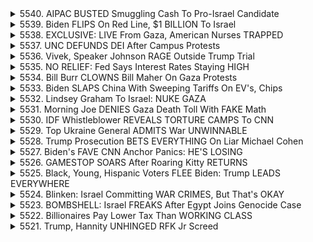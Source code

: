 <details>
<summary>5540. AIPAC BUSTED Smuggling Cash To Pro-Israel Candidate</summary><br>

<a href="https://www.youtube.com/watch?v=5EDjIJAPuoI" target="_blank">
    <img src="https://img.youtube.com/vi/5EDjIJAPuoI/maxresdefault.jpg" 
        alt="[Youtube]" width="200">
</a>

# AIPAC BUSTED Smuggling Cash To Pro-Israel Candidate


</details>

<details>
<summary>5539. Biden FLIPS On Red Line, $1 BILLION To Israel</summary><br>

<a href="https://www.youtube.com/watch?v=x3MWUYt8NTQ" target="_blank">
    <img src="https://img.youtube.com/vi/x3MWUYt8NTQ/maxresdefault.jpg" 
        alt="[Youtube]" width="200">
</a>

# Biden FLIPS On Red Line, $1 BILLION To Israel


</details>

<details>
<summary>5538. EXCLUSIVE: LIVE From Gaza, American Nurses TRAPPED</summary><br>

<a href="https://www.youtube.com/watch?v=Qgzdj2Cwujw" target="_blank">
    <img src="https://img.youtube.com/vi/Qgzdj2Cwujw/maxresdefault.jpg" 
        alt="[Youtube]" width="200">
</a>

# EXCLUSIVE: LIVE From Gaza, American Nurses TRAPPED


</details>

<details>
<summary>5537. UNC DEFUNDS DEI After Campus Protests</summary><br>

<a href="https://www.youtube.com/watch?v=M9oxQJbZHaY" target="_blank">
    <img src="https://img.youtube.com/vi/M9oxQJbZHaY/maxresdefault.jpg" 
        alt="[Youtube]" width="200">
</a>

# UNC DEFUNDS DEI After Campus Protests


</details>

<details>
<summary>5536. Vivek, Speaker Johnson RAGE Outside Trump Trial</summary><br>

<a href="https://www.youtube.com/watch?v=sFXQ2y7gKt0" target="_blank">
    <img src="https://img.youtube.com/vi/sFXQ2y7gKt0/maxresdefault.jpg" 
        alt="[Youtube]" width="200">
</a>

# Vivek, Speaker Johnson RAGE Outside Trump Trial


</details>

<details>
<summary>5535. NO RELIEF: Fed Says Interest Rates Staying HIGH</summary><br>

<a href="https://www.youtube.com/watch?v=VPUMerhrYAU" target="_blank">
    <img src="https://img.youtube.com/vi/VPUMerhrYAU/maxresdefault.jpg" 
        alt="[Youtube]" width="200">
</a>

# NO RELIEF: Fed Says Interest Rates Staying HIGH


</details>

<details>
<summary>5534. Bill Burr CLOWNS Bill Maher On Gaza Protests</summary><br>

<a href="https://www.youtube.com/watch?v=bMUct0PkQBQ" target="_blank">
    <img src="https://img.youtube.com/vi/bMUct0PkQBQ/maxresdefault.jpg" 
        alt="[Youtube]" width="200">
</a>

# Bill Burr CLOWNS Bill Maher On Gaza Protests


</details>

<details>
<summary>5533. Biden SLAPS China With Sweeping Tariffs On EV's, Chips</summary><br>

<a href="https://www.youtube.com/watch?v=E3yNtM08Bmk" target="_blank">
    <img src="https://img.youtube.com/vi/E3yNtM08Bmk/maxresdefault.jpg" 
        alt="[Youtube]" width="200">
</a>

# Biden SLAPS China With Sweeping Tariffs On EV's, Chips


</details>

<details>
<summary>5532. Lindsey Graham To Israel: NUKE GAZA</summary><br>

<a href="https://www.youtube.com/watch?v=uXgFbvL50xs" target="_blank">
    <img src="https://img.youtube.com/vi/uXgFbvL50xs/maxresdefault.jpg" 
        alt="[Youtube]" width="200">
</a>

# Lindsey Graham To Israel: NUKE GAZA


</details>

<details>
<summary>5531. Morning Joe DENIES Gaza Death Toll With FAKE Math</summary><br>

<a href="https://www.youtube.com/watch?v=izZZQoYh3Aw" target="_blank">
    <img src="https://img.youtube.com/vi/izZZQoYh3Aw/maxresdefault.jpg" 
        alt="[Youtube]" width="200">
</a>

# Morning Joe DENIES Gaza Death Toll With FAKE Math


</details>

<details>
<summary>5530. IDF Whistleblower REVEALS TORTURE CAMPS To CNN</summary><br>

<a href="https://www.youtube.com/watch?v=di6yYzhvXdk" target="_blank">
    <img src="https://img.youtube.com/vi/di6yYzhvXdk/maxresdefault.jpg" 
        alt="[Youtube]" width="200">
</a>

# IDF Whistleblower REVEALS TORTURE CAMPS To CNN


</details>

<details>
<summary>5529. Top Ukraine General ADMITS War UNWINNABLE</summary><br>

<a href="https://www.youtube.com/watch?v=ewE-9hPbjMM" target="_blank">
    <img src="https://img.youtube.com/vi/ewE-9hPbjMM/maxresdefault.jpg" 
        alt="[Youtube]" width="200">
</a>

# Top Ukraine General ADMITS War UNWINNABLE


</details>

<details>
<summary>5528. Trump Prosecution BETS EVERYTHING On Liar Michael Cohen</summary><br>

<a href="https://www.youtube.com/watch?v=SuA_16E8TCE" target="_blank">
    <img src="https://img.youtube.com/vi/SuA_16E8TCE/maxresdefault.jpg" 
        alt="[Youtube]" width="200">
</a>

# Trump Prosecution BETS EVERYTHING On Liar Michael Cohen


</details>

<details>
<summary>5527. Biden's FAVE CNN Anchor Panics: HE'S LOSING</summary><br>

<a href="https://www.youtube.com/watch?v=BzJnslc4Qbw" target="_blank">
    <img src="https://img.youtube.com/vi/BzJnslc4Qbw/maxresdefault.jpg" 
        alt="[Youtube]" width="200">
</a>

# Biden's FAVE CNN Anchor Panics: HE'S LOSING


</details>

<details>
<summary>5526. GAMESTOP SOARS After Roaring Kitty RETURNS</summary><br>

<a href="https://www.youtube.com/watch?v=6BFthh10LxE" target="_blank">
    <img src="https://img.youtube.com/vi/6BFthh10LxE/maxresdefault.jpg" 
        alt="[Youtube]" width="200">
</a>

# GAMESTOP SOARS After Roaring Kitty RETURNS


</details>

<details>
<summary>5525. Black, Young, Hispanic Voters FLEE Biden: Trump LEADS EVERYWHERE</summary><br>

<a href="https://www.youtube.com/watch?v=rjItN5JwgTE" target="_blank">
    <img src="https://img.youtube.com/vi/rjItN5JwgTE/maxresdefault.jpg" 
        alt="[Youtube]" width="200">
</a>

# Black, Young, Hispanic Voters FLEE Biden: Trump LEADS EVERYWHERE


</details>

<details>
<summary>5524. Blinken: Israel Committing WAR CRIMES, But That's OKAY</summary><br>

<a href="https://www.youtube.com/watch?v=DLNV3dsAbC8" target="_blank">
    <img src="https://img.youtube.com/vi/DLNV3dsAbC8/maxresdefault.jpg" 
        alt="[Youtube]" width="200">
</a>

# Blinken: Israel Committing WAR CRIMES, But That's OKAY


</details>

<details>
<summary>5523. BOMBSHELL: Israel FREAKS After Egypt Joins Genocide Case</summary><br>

<a href="https://www.youtube.com/watch?v=MYoyRjlDDPY" target="_blank">
    <img src="https://img.youtube.com/vi/MYoyRjlDDPY/maxresdefault.jpg" 
        alt="[Youtube]" width="200">
</a>

# BOMBSHELL: Israel FREAKS After Egypt Joins Genocide Case


</details>

<details>
<summary>5522. Billionaires Pay Lower Tax Than WORKING CLASS</summary><br>

<a href="https://www.youtube.com/watch?v=gG4mscolIzw" target="_blank">
    <img src="https://img.youtube.com/vi/gG4mscolIzw/maxresdefault.jpg" 
        alt="[Youtube]" width="200">
</a>

# Billionaires Pay Lower Tax Than WORKING CLASS


</details>

<details>
<summary>5521. Trump, Hannity UNHINGED RFK Jr Screed</summary><br>

<a href="https://www.youtube.com/watch?v=2S2-WGPVnYE" target="_blank">
    <img src="https://img.youtube.com/vi/2S2-WGPVnYE/maxresdefault.jpg" 
        alt="[Youtube]" width="200">
</a>

# Trump, Hannity UNHINGED RFK Jr Screed


</details>

